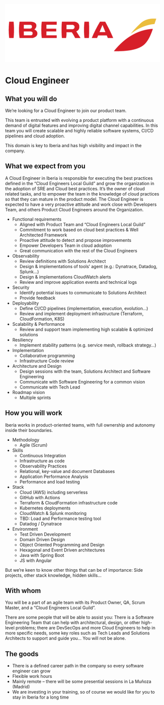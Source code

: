 ![](../static/iberia.png)

# Cloud Engineer

## What you will do

We’re looking for a Cloud Engineer to join our product team.

This team is entrusted with evolving a product platform with a continuous demand of digital features and improving digital channel capabilities. In this team you will create scalable and highly reliable software systems, CI/CD pipelines and cloud adoption.

This domain is key to Iberia and has high visibility and impact in the company.


## What we expect from you

A Cloud Engineer in Iberia is responsible for executing the best practices defined in the “Cloud Engineers Local Guild” and grow the organization in the adoption of SRE and Cloud best practices. It’s the owner of cloud related tasks, and to empower the team in the knowledge of cloud practices so that they can mature in the product model. The Cloud Engineer is expected to have a very proactive attitude and work close with Developers Team, and others Product Cloud Engineers around the Organization.
- Functional requirements
  - Aligned with Product Team and “Cloud Engineers Local Guild”
  - Commitment to work based on cloud best practices & Well Architected Framework
  - Proactive attitude to detect and propose improvements
  - Empower Developers Team in cloud adoption
  - Great communication with the rest of the Cloud Engineers
- Observability
  - Review definitions with Solutions Architect
  - Design & implementations of tools’ agent (e.g.: Dynatrace, Datadog, Splunk…)
  - Design & implementations CloudWatch alerts
  - Review and improve application events and technical logs
- Security
  - Identify potential issues to communicate to Solutions Architect
  - Provide feedback
- Deployability
  - Define CI/CD pipelines (implementation, execution, evolution…)
  - Review and implement deployment infrastructure (Terraform, CloudFormation, K8S)
- Scalability & Performance
  - Review and support team implementing high scalable & optimized solutions
- Resiliency
  - Implement stability patterns (e.g. service mesh, rollback strategy…)
- Implementation 
  - Collaborative programming
  - Infrastructure Code review
- Architecture and Design
  - Design sessions with the team, Solutions Architect and Software Engineering
  - Communicate with Software Engineering for a common vision
  - Communicate with Tech Lead
- Roadmap vision
  - Multiple sprints


## How you will work

Iberia works in product-oriented teams, with full ownership and autonomy inside their boundaries.
- Methodology
  - Agile (Scrum)
- Skills
  - Continuous Integration
  - Infrastructure as code
  - Observability Practices
  - Relational, key-value and document Databases
  - Application Performance Analysis
  - Performance and load testing
- Stack
  - Cloud (AWS) including serverless
  - GitHub with Actions
  - Terraform & CloudFormation infrastructure code
  - Kubernetes deployments
  - CloudWatch & Splunk monitoring
  - TBD: Load and Performance testing tool
  - Datadog / Dynatrace
- Environment
  - Test Driven Development
  - Domain Driven Design
  - Object Oriented Programming and Design
  - Hexagonal and Event Driven architectures
  - Java with Spring Boot
  - JS with Angular

But we’re keen to know other things that can be of importance: Side projects, other stack knowledge, hidden skills…


## With whom

You will be a part of an agile team with its Product Owner, QA, Scrum Master, and a “Cloud Engineers Local Guild”.

There are some people that will be able to assist you: There is a Software Engineering Team that can help with architectural, design, or other high-level problems; there are DevSecOps and more Cloud Engineers to help in more specific needs, some key roles such as Tech Leads and Solutions Architects to support and guide you... You will not be alone.


## The goods

- There is a defined career path in the company so every software engineer can grow
- Flexible work hours
- Mainly remote – there will be some presential sessions in La Muñoza (Madrid)
- We are investing in your training, so of course we would like for you to stay in Iberia for a long time
